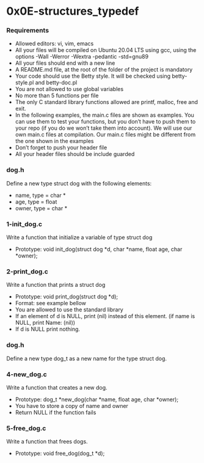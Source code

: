 # 0x0E-structures_typedef
### Requirements
- Allowed editors: vi, vim, emacs
- All your files will be compiled on Ubuntu 20.04 LTS using gcc, using the options -Wall -Werror -Wextra -pedantic -std=gnu89
- All your files should end with a new line
- A README.md file, at the root of the folder of the project is mandatory
- Your code should use the Betty style. It will be checked using betty-style.pl and betty-doc.pl
- You are not allowed to use global variables
- No more than 5 functions per file
- The only C standard library functions allowed are printf, malloc, free and exit.
- In the following examples, the main.c files are shown as examples. You can use them to test your functions, but you don’t have to push them to your repo (if you do we won’t take them into account). We will use our own main.c files at compilation. Our main.c files might be different from the one shown in the examples
- Don’t forget to push your header file
- All your header files should be include guarded
### dog.h
Define a new type struct dog with the following elements:

- name, type = char *
- age, type = float
- owner, type = char *
### 1-init_dog.c
Write a function that initialize a variable of type struct dog

- Prototype: void init_dog(struct dog *d, char *name, float age, char *owner);
### 2-print_dog.c
Write a function that prints a struct dog

- Prototype: void print_dog(struct dog *d);
- Format: see example bellow
- You are allowed to use the standard library
- If an element of d is NULL, print (nil) instead of this element. (if name is NULL, print Name: (nil))
- If d is NULL print nothing.
### dog.h
Define a new type dog_t as a new name for the type struct dog.
### 4-new_dog.c
Write a function that creates a new dog.

- Prototype: dog_t *new_dog(char *name, float age, char *owner);
- You have to store a copy of name and owner
- Return NULL if the function fails
### 5-free_dog.c
Write a function that frees dogs.

- Prototype: void free_dog(dog_t *d);
